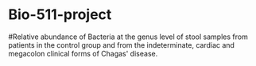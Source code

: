 # Bio-511-project
#Relative abundance of Bacteria at the genus level of stool samples from patients in the control group and from the indeterminate, cardiac and megacolon clinical forms of Chagas' disease.

